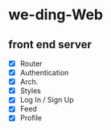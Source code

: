 # we-ding-Web

## front end server
 
- [x] Router
- [x] Authentication
- [x] Arch.
- [x] Styles
- [x] Log In / Sign Up
- [x] Feed
- [x] Profile
